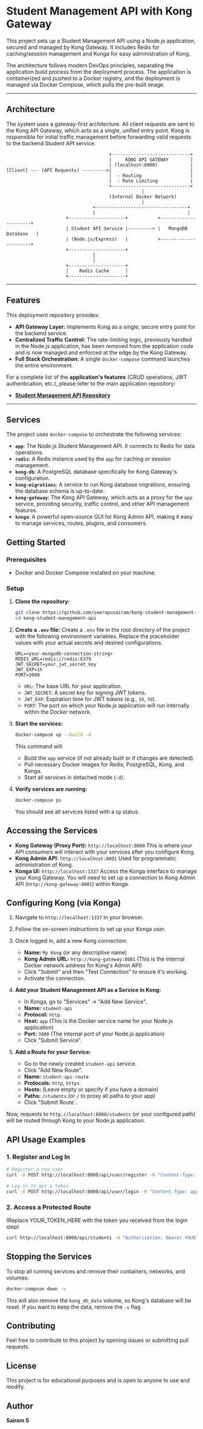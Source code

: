 # Student Management API with Kong Gateway

This project sets up a Student Management API using a Node.js application, secured and managed by Kong Gateway. It includes Redis for caching/session management and Konga for easy administration of Kong.

The architecture follows modern DevOps principles, separating the application build process from the deployment process. The application is containerized and pushed to a Docker registry, and the deployment is managed via Docker Compose, which pulls the pre-built image.

---

## Architecture

The system uses a gateway-first architecture. All client requests are sent to the Kong API Gateway, which acts as a single, unified entry point. Kong is responsible for initial traffic management before forwarding valid requests to the backend Student API service.

```
                                      +-----------------------------+
                                      |     KONG API GATEWAY        |
                                      | (localhost:8000)            |
[Client] --- (API Requests) --------->|                             |
                                      |  - Routing                  |
                                      |  - Rate Limiting            |
                                      +-----------------------------+
                                                  |
                                      (Internal Docker Network)
                                                  |
                                +----------------------------------+
                                |                                  |
                      +---------------------+           +----------------------+
                      | Student API Service |---------> |   MongoDB Database   |
                      | (Node.js/Express)   |           +----------------------+
                      +---------------------+
                                |
                                |
                      +---------------------+
                      |    Redis Cache      |
                      +---------------------+
```

---
## Features

This deployment repository provides:
* **API Gateway Layer:** Implements Kong as a single, secure entry point for the backend service.
* **Centralized Traffic Control:** The rate-limiting logic, previously handled in the Node.js application, has been removed from the application code and is now managed and enforced at the edge by the Kong Gateway.
* **Full Stack Orchestration:** A single `docker-compose` command launches the entire environment.

For a complete list of the **application's features** (CRUD operations, JWT authentication, etc.), please refer to the main application repository:
* **[Student Management API Repository](https://github.com/seerapusairam/student-management-api)**

---

## Services

The project uses `docker-compose` to orchestrate the following services:

- **`app`**: The Node.js Student Management API. It connects to Redis for data operations.
- **`redis`**: A Redis instance used by the `app` for caching or session management.
- **`kong-db`**: A PostgreSQL database specifically for Kong Gateway's configuration.
- **`kong-migrations`**: A service to run Kong database migrations, ensuring the database schema is up-to-date.
- **`kong-gateway`**: The Kong API Gateway, which acts as a proxy for the `app` service, providing security, traffic control, and other API management features.
- **`konga`**: A powerful open-source GUI for Kong Admin API, making it easy to manage services, routes, plugins, and consumers.

## Getting Started

### Prerequisites

- Docker and Docker Compose installed on your machine.

### Setup

1.  **Clone the repository:**
    ```bash
    git clone https://github.com/seerapusairam/kong-student-management-api.git
    cd kong-student-management-api
    ```

2.  **Create a `.env` file:**
    Create a `.env` file in the root directory of the project with the following environment variables. Replace the placeholder values with your actual secrets and desired configurations.

    ```
    URL=<your-mongodb-connection-string>
    REDIS_URL=redis://redis:6379
    JWT_SECRET=your_jwt_secret_key
    JWT_EXP=1h
    PORT=3000
    ```

    *   `URL`: The base URL for your application.
    *   `JWT_SECRET`: A secret key for signing JWT tokens.
    *   `JWT_EXP`: Expiration time for JWT tokens (e.g., `1h`, `7d`).
    *   `PORT`: The port on which your Node.js application will run internally within the Docker network.

3.  **Start the services:**
    ```bash
    docker-compose up --build -d
    ```
    This command will:
    *   Build the `app` service (if not already built or if changes are detected).
    *   Pull necessary Docker images for Redis, PostgreSQL, Kong, and Konga.
    *   Start all services in detached mode (`-d`).

4.  **Verify services are running:**
    ```bash
    docker-compose ps
    ```
    You should see all services listed with a `Up` status.

## Accessing the Services

*   **Kong Gateway (Proxy Port):** `http://localhost:8000`
    This is where your API consumers will interact with your services after you configure Kong.
*   **Kong Admin API:** `http://localhost:8001`
    Used for programmatic administration of Kong.
*   **Konga UI:** `http://localhost:1337`
    Access the Konga interface to manage your Kong Gateway. You will need to set up a connection to Kong Admin API (`http://kong-gateway:8001`) within Konga.

## Configuring Kong (via Konga)

1.  Navigate to `http://localhost:1337` in your browser.
2.  Follow the on-screen instructions to set up your Konga user.
3.  Once logged in, add a new Kong connection:
    *   **Name:** `My Kong` (or any descriptive name)
    *   **Kong Admin URL:** `http://kong-gateway:8001` (This is the internal Docker network address for Kong's Admin API)
    *   Click "Submit" and then "Test Connection" to ensure it's working.
    *   Activate the connection.

4.  **Add your Student Management API as a Service in Kong:**
    *   In Konga, go to "Services" -> "Add New Service".
    *   **Name:** `student-api`
    *   **Protocol:** `http`
    *   **Host:** `app` (This is the Docker service name for your Node.js application)
    *   **Port:** `3000` (The internal port of your Node.js application)
    *   Click "Submit Service".

5.  **Add a Route for your Service:**
    *   Go to the newly created `student-api` service.
    *   Click "Add New Route".
    *   **Name:** `student-api-route`
    *   **Protocols:** `http`, `https`
    *   **Hosts:** (Leave empty or specify if you have a domain)
    *   **Paths:** `/students` (or `/` to proxy all paths to your app)
    *   Click "Submit Route`.

Now, requests to `http://localhost:8000/students` (or your configured path) will be routed through Kong to your Node.js application.

## API Usage Examples

### 1. Register and Log In
```bash
# Register a new user
curl -X POST http://localhost:8000/api/user/register -H "Content-Type: application/json" -d '{"name":"test", "email":"test@example.com", "password":"password123"}'

# Log in to get a token
curl -X POST http://localhost:8000/api/user/login -H "Content-Type: application/json" -d '{"email":"test@example.com", "password":"password123"}'
```
### 2. Access a Protected Route
(Replace YOUR_TOKEN_HERE with the token you received from the login step)

```bash
curl http://localhost:8000/api/students -H "Authorization: Bearer YOUR_TOKEN_HERE"
```

## Stopping the Services

To stop all running services and remove their containers, networks, and volumes:

```bash
docker-compose down -v
```

This will also remove the `kong_db_data` volume, so Kong's database will be reset. If you want to keep the data, remove the `-v` flag.

## Contributing

Feel free to contribute to this project by opening issues or submitting pull requests.

## License

This project is for educational purposes and is open to anyone to use and modify.


## Author

**Sairam S**